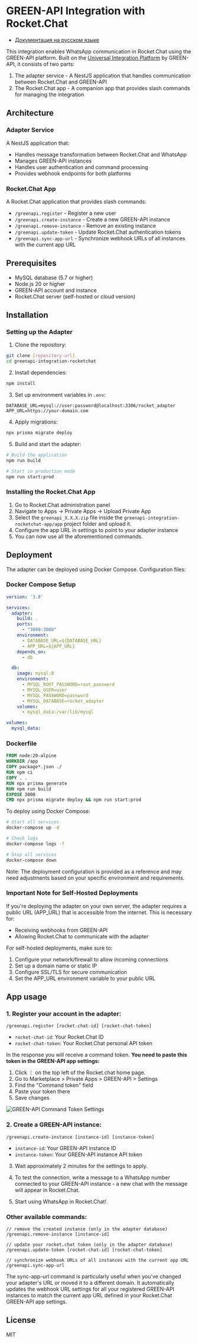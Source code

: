# GREEN-API Integration with Rocket.Chat

- [Документация на русском языке](./README.ru.md)

This integration enables WhatsApp communication in Rocket.Chat using the GREEN-API platform. Built on
the [Universal Integration Platform](https://github.com/green-api/greenapi-integration) by GREEN-API, it consists of two
parts:

1. The adapter service - A NestJS application that handles communication between Rocket.Chat and GREEN-API
2. The Rocket.Chat app - A companion app that provides slash commands for managing the integration

## Architecture

### Adapter Service

A NestJS application that:

- Handles message transformation between Rocket.Chat and WhatsApp
- Manages GREEN-API instances
- Handles user authentication and command processing
- Provides webhook endpoints for both platforms

### Rocket.Chat App

A Rocket.Chat application that provides slash commands:

- `/greenapi.register` - Register a new user
- `/greenapi.create-instance` - Create a new GREEN-API instance
- `/greenapi.remove-instance` - Remove an existing instance
- `/greenapi.update-token` - Update Rocket.Chat authentication tokens
- `/greenapi.sync-app-url` - Synchronize webhook URLs of all instances with the current app URL

## Prerequisites

- MySQL database (5.7 or higher)
- Node.js 20 or higher
- GREEN-API account and instance
- Rocket.Chat server (self-hosted or cloud version)

## Installation

### Setting up the Adapter

1. Clone the repository:

```bash
git clone [repository-url]
cd greenapi-integration-rocketchat
```

2. Install dependencies:

```bash
npm install
```

3. Set up environment variables in `.env`:

```env
DATABASE_URL=mysql://user:password@localhost:3306/rocket_adapter
APP_URL=https://your-domain.com
```

4. Apply migrations:

```bash
npx prisma migrate deploy
```

5. Build and start the adapter:

```bash
# Build the application
npm run build

# Start in production mode
npm run start:prod
```

### Installing the Rocket.Chat App

1. Go to Rocket.Chat administration panel
2. Navigate to Apps -> Private Apps -> Upload Private App
3. Select the `greenapi_X.X.X.zip` file inside the `greenapi-integration-rocketchat-app/app`
   project folder and upload it.
4. Configure the app URL in settings to point to your adapter instance
5. You can now use all the aforementioned commands.

## Deployment

The adapter can be deployed using Docker Compose. Configuration files:

### Docker Compose Setup

```yaml
version: '3.8'

services:
  adapter:
    build: .
    ports:
      - "3000:3000"
    environment:
      - DATABASE_URL=${DATABASE_URL}
      - APP_URL=${APP_URL}
    depends_on:
      - db

  db:
    image: mysql:8
    environment:
      - MYSQL_ROOT_PASSWORD=root_password
      - MYSQL_USER=user
      - MYSQL_PASSWORD=password
      - MYSQL_DATABASE=rocket_adapter
    volumes:
      - mysql_data:/var/lib/mysql

volumes:
  mysql_data:
```

### Dockerfile

```dockerfile
FROM node:20-alpine
WORKDIR /app
COPY package*.json ./
RUN npm ci
COPY . .
RUN npx prisma generate
RUN npm run build
EXPOSE 3000
CMD npx prisma migrate deploy && npm run start:prod
```

To deploy using Docker Compose:

```bash
# Start all services
docker-compose up -d

# Check logs
docker-compose logs -f

# Stop all services
docker-compose down
```

Note: The deployment configuration is provided as a reference and may need adjustments based on your specific
environment and requirements.

### Important Note for Self-Hosted Deployments

If you're deploying the adapter on your own server, the adapter requires a public
URL (APP_URL) that is accessible from the internet. This is necessary for:

- Receiving webhooks from GREEN-API
- Allowing Rocket.Chat to communicate with the adapter

For self-hosted deployments, make sure to:

1. Configure your network/firewall to allow incoming connections
2. Set up a domain name or static IP
3. Configure SSL/TLS for secure communication
4. Set the APP_URL environment variable to your public URL

## App usage

### 1. Register your account in the adapter:

```
/greenapi.register [rocket-chat-id] [rocket-chat-token]
```

- `rocket-chat-id`: Your Rocket.Chat ID
- `rocket-chat-token`: Your Rocket.Chat personal API token

In the response you will receive a command token. **You need to paste this token in the GREEN-API app settings:**

1. Click ⋮ on the top left of the Rocket.chat home page.
2. Go to Marketplace > Private Apps > GREEN-API > Settings
3. Find the "Command token" field
4. Paste your token there
5. Save changes

![GREEN-API Command Token Settings](./assets/command-token-settings.png)

### 2. Create a GREEN-API instance:

```
/greenapi.create-instance [instance-id] [instance-token]
```

- `instance-id`: Your GREEN-API instance ID
- `instance-token`: Your GREEN-API instance API token

3. Wait approximately 2 minutes for the settings to apply.


4. To test the connection, write a message to a WhatsApp number connected to your GREEN-API instance - a new chat with
   the message will appear in Rocket.Chat.


5. Start using WhatsApp in Rocket.Chat!

### Other available commands:

```
// remove the created instance (only in the adapter database)
/greenapi.remove-instance [instance-id]

// update your rocket.chat token (only in the adapter database)
/greenapi.update-token [rocket-chat-id] [rocket-chat-token]

// synchronize webhook URLs of all instances with the current app URL
/greenapi.sync-app-url
```

The sync-app-url command is particularly useful when you've changed your adapter's URL or moved it to a different
domain. It automatically updates the webhook URL settings for all your registered GREEN-API instances to match the
current app URL defined in your Rocket.Chat GREEN-API app settings.

## License

MIT
